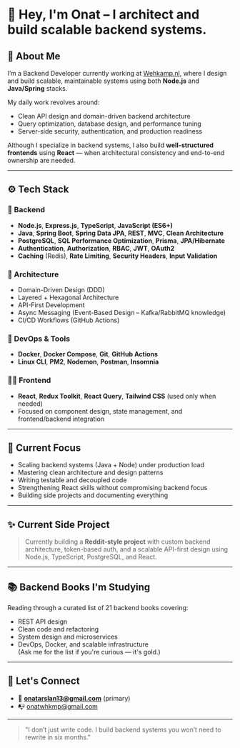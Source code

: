 # 👋 Hey, I'm Onat – I architect and build scalable backend systems.

## 🧠 About Me

I’m a Backend Developer currently working at [Wehkamp.nl](https://www.wehkamp.nl/), where I design and build scalable, maintainable systems using both **Node.js** and **Java/Spring** stacks.

My daily work revolves around:
- Clean API design and domain-driven backend architecture
- Query optimization, database design, and performance tuning
- Server-side security, authentication, and production readiness

Although I specialize in backend systems, I also build **well-structured frontends** using **React** — when architectural consistency and end-to-end ownership are needed.

---

## ⚙️ Tech Stack

### 🔩 Backend
- **Node.js**, **Express.js**, **TypeScript**, **JavaScript (ES6+)**
- **Java**, **Spring Boot**, **Spring Data JPA**, **REST**, **MVC**, **Clean Architecture**
- **PostgreSQL**, **SQL Performance Optimization**, **Prisma**, **JPA/Hibernate**
- **Authentication**, **Authorization**, **RBAC**, **JWT**, **OAuth2**
- **Caching** (Redis), **Rate Limiting**, **Security Headers**, **Input Validation**

### 🧱 Architecture
- Domain-Driven Design (DDD)
- Layered + Hexagonal Architecture
- API-First Development
- Async Messaging (Event-Based Design – Kafka/RabbitMQ knowledge)
- CI/CD Workflows (GitHub Actions)

### 🐳 DevOps & Tools
- **Docker**, **Docker Compose**, **Git**, **GitHub Actions**
- **Linux CLI**, **PM2**, **Nodemon**, **Postman**, **Insomnia**

### 🧑‍💻 Frontend
- **React**, **Redux Toolkit**, **React Query**, **Tailwind CSS** (used only when needed)
- Focused on component design, state management, and frontend/backend integration

---

## 📌 Current Focus

- Scaling backend systems (Java + Node) under production load
- Mastering clean architecture and design patterns
- Writing testable and decoupled code
- Strengthening React skills without compromising backend focus
- Building side projects and documenting everything

---

## ✨ Current Side Project

> Currently building a **Reddit-style project** with custom backend architecture, token-based auth, and a scalable API-first design using Node.js, TypeScript, PostgreSQL, and React.

---

## 📚 Backend Books I'm Studying

Reading through a curated list of 21 backend books covering:
- REST API design
- Clean code and refactoring
- System design and microservices
- DevOps, Docker, and scalable infrastructure  
(Ask me for the list if you're curious — it's gold.)

---

## 🤝 Let's Connect

- 📩 **onatarslan13@gmail.com** (primary)
- 📭 onatwhkmp@gmail.com

---

> "I don’t just write code. I build backend systems you won’t need to rewrite in six months."

